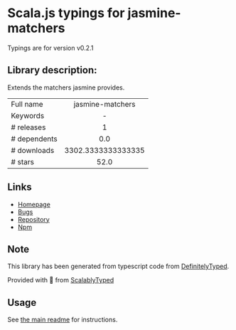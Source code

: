 
# Scala.js typings for jasmine-matchers

Typings are for version v0.2.1

## Library description:
Extends the matchers jasmine provides.

|                    |                 |
| ------------------ | :-------------: |
| Full name          | jasmine-matchers |
| Keywords           | - |
| # releases         | 1 |
| # dependents       | 0.0 |
| # downloads        | 3302.3333333333335 |
| # stars            | 52.0 |

## Links
- [Homepage](https://github.com/uxebu/jasmine-matchers/)
- [Bugs](https://github.com/uxebu/jasmine-matchers/issues)
- [Repository](https://github.com/uxebu/jasmine-matchers)
- [Npm](https://www.npmjs.com/package/jasmine-matchers)
    


## Note
This library has been generated from typescript code from [DefinitelyTyped](https://definitelytyped.org).

Provided with :purple_heart: from [ScalablyTyped](https://github.com/oyvindberg/ScalablyTyped)

## Usage
See [the main readme](../../readme.md) for instructions.



